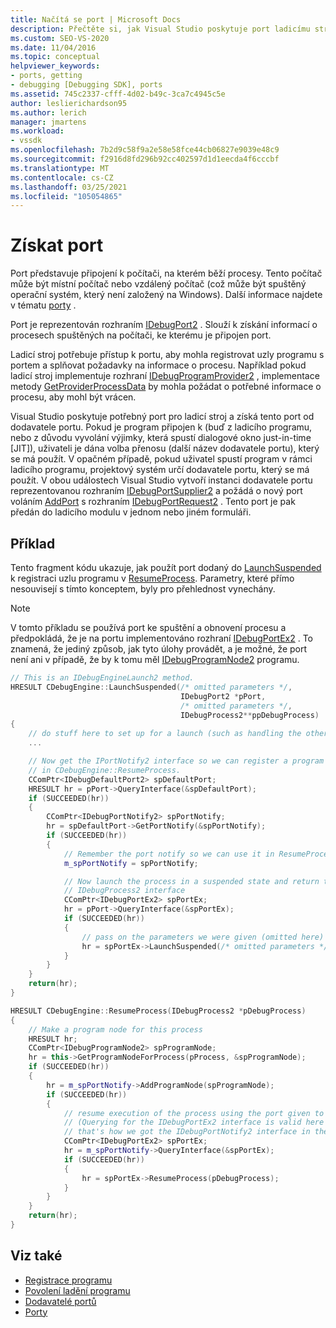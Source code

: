 ```yaml
---
title: Načítá se port | Microsoft Docs
description: Přečtěte si, jak Visual Studio poskytuje port ladicímu stroji k registraci uzlů programu s portem a k uspokojení požadavků na informace o procesu.
ms.custom: SEO-VS-2020
ms.date: 11/04/2016
ms.topic: conceptual
helpviewer_keywords:
- ports, getting
- debugging [Debugging SDK], ports
ms.assetid: 745c2337-cfff-4d02-b49c-3ca7c4945c5e
author: leslierichardson95
ms.author: lerich
manager: jmartens
ms.workload:
- vssdk
ms.openlocfilehash: 7b2d9c58f9a2e58e58fce44cb06827e9039e48c9
ms.sourcegitcommit: f2916d8fd296b92cc402597d1d1eecda4f6cccbf
ms.translationtype: MT
ms.contentlocale: cs-CZ
ms.lasthandoff: 03/25/2021
ms.locfileid: "105054865"
---
```

# <a name="get-a-port"></a>Získat port
Port představuje připojení k počítači, na kterém běží procesy. Tento počítač může být místní počítač nebo vzdálený počítač (což může být spuštěný operační systém, který není založený na Windows). Další informace najdete v tématu [porty](../../extensibility/debugger/ports.md) .

Port je reprezentován rozhraním [IDebugPort2](../../extensibility/debugger/reference/idebugport2.md) . Slouží k získání informací o procesech spuštěných na počítači, ke kterému je připojen port.

Ladicí stroj potřebuje přístup k portu, aby mohla registrovat uzly programu s portem a splňovat požadavky na informace o procesu. Například pokud ladicí stroj implementuje rozhraní [IDebugProgramProvider2](../../extensibility/debugger/reference/idebugprogramprovider2.md) , implementace metody [GetProviderProcessData](../../extensibility/debugger/reference/idebugprogramprovider2-getproviderprocessdata.md) by mohla požádat o potřebné informace o procesu, aby mohl být vrácen.

Visual Studio poskytuje potřebný port pro ladicí stroj a získá tento port od dodavatele portu. Pokud je program připojen k (buď z ladicího programu, nebo z důvodu vyvolání výjimky, která spustí dialogové okno just-in-time [JIT]), uživateli je dána volba přenosu (další název dodavatele portu), který se má použít. V opačném případě, pokud uživatel spustí program v rámci ladicího programu, projektový systém určí dodavatele portu, který se má použít. V obou událostech Visual Studio vytvoří instanci dodavatele portu reprezentovanou rozhraním [IDebugPortSupplier2](../../extensibility/debugger/reference/idebugportsupplier2.md) a požádá o nový port voláním [AddPort](../../extensibility/debugger/reference/idebugportsupplier2-addport.md) s rozhraním [IDebugPortRequest2](../../extensibility/debugger/reference/idebugportrequest2.md) . Tento port je pak předán do ladicího modulu v jednom nebo jiném formuláři.

## <a name="example"></a>Příklad
Tento fragment kódu ukazuje, jak použít port dodaný do [LaunchSuspended](../../extensibility/debugger/reference/idebugenginelaunch2-launchsuspended.md) k registraci uzlu programu v [ResumeProcess](../../extensibility/debugger/reference/idebugenginelaunch2-resumeprocess.md). Parametry, které přímo nesouvisejí s tímto konceptem, byly pro přehlednost vynechány.

> [!NOTE]
> V tomto příkladu se používá port ke spuštění a obnovení procesu a předpokládá, že je na portu implementováno rozhraní [IDebugPortEx2](../../extensibility/debugger/reference/idebugportex2.md) . To znamená, že jediný způsob, jak tyto úlohy provádět, a je možné, že port není ani v případě, že by k tomu měl [IDebugProgramNode2](../../extensibility/debugger/reference/idebugprogramnode2.md) programu.

```cpp
// This is an IDebugEngineLaunch2 method.
HRESULT CDebugEngine::LaunchSuspended(/* omitted parameters */,
                                      IDebugPort2 *pPort,
                                      /* omitted parameters */,
                                      IDebugProcess2**ppDebugProcess)
{
    // do stuff here to set up for a launch (such as handling the other parameters)
    ...

    // Now get the IPortNotify2 interface so we can register a program node
    // in CDebugEngine::ResumeProcess.
    CComPtr<IDebugDefaultPort2> spDefaultPort;
    HRESULT hr = pPort->QueryInterface(&spDefaultPort);
    if (SUCCEEDED(hr))
    {
        CComPtr<IDebugPortNotify2> spPortNotify;
        hr = spDefaultPort->GetPortNotify(&spPortNotify);
        if (SUCCEEDED(hr))
        {
            // Remember the port notify so we can use it in ResumeProcess.
            m_spPortNotify = spPortNotify;

            // Now launch the process in a suspended state and return the
            // IDebugProcess2 interface
            CComPtr<IDebugPortEx2> spPortEx;
            hr = pPort->QueryInterface(&spPortEx);
            if (SUCCEEDED(hr))
            {
                // pass on the parameters we were given (omitted here)
                hr = spPortEx->LaunchSuspended(/* omitted parameters */,ppDebugProcess)
            }
        }
    }
    return(hr);
}

HRESULT CDebugEngine::ResumeProcess(IDebugProcess2 *pDebugProcess)
{
    // Make a program node for this process
    HRESULT hr;
    CComPtr<IDebugProgramNode2> spProgramNode;
    hr = this->GetProgramNodeForProcess(pProcess, &spProgramNode);
    if (SUCCEEDED(hr))
    {
        hr = m_spPortNotify->AddProgramNode(spProgramNode);
        if (SUCCEEDED(hr))
        {
            // resume execution of the process using the port given to us earlier.
            // (Querying for the IDebugPortEx2 interface is valid here since
            // that's how we got the IDebugPortNotify2 interface in the first place.)
            CComPtr<IDebugPortEx2> spPortEx;
            hr = m_spPortNotify->QueryInterface(&spPortEx);
            if (SUCCEEDED(hr))
            {
                hr = spPortEx->ResumeProcess(pDebugProcess);
            }
        }
    }
    return(hr);
}
```

## <a name="see-also"></a>Viz také
- [Registrace programu](../../extensibility/debugger/registering-the-program.md)
- [Povolení ladění programu](../../extensibility/debugger/enabling-a-program-to-be-debugged.md)
- [Dodavatelé portů](../../extensibility/debugger/port-suppliers.md)
- [Porty](../../extensibility/debugger/ports.md)
